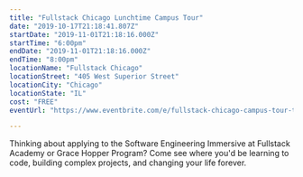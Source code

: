 ```yaml
---
title: "Fullstack Chicago Lunchtime Campus Tour"
date: "2019-10-17T21:18:41.807Z"
startDate: "2019-11-01T21:18:16.000Z"
startTime: "6:00pm"
endDate: "2019-11-01T21:18:16.000Z"
endTime: "8:00pm"
locationName: "Fullstack Chicago"
locationStreet: "405 West Superior Street"
locationCity: "Chicago"
locationState: "IL"
cost: "FREE"
eventUrl: "https://www.eventbrite.com/e/fullstack-chicago-campus-tour-tickets-77323828653"

---
```


Thinking about applying to the Software Engineering Immersive at Fullstack Academy or Grace Hopper Program? Come see where you'd be learning to code, building complex projects, and changing your life forever.


